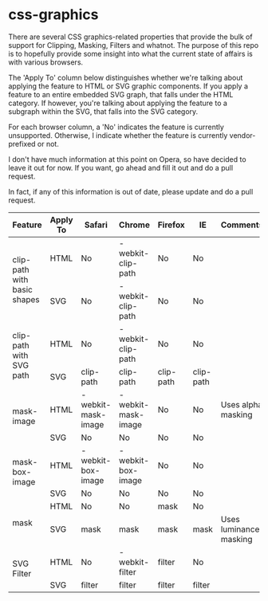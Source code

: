 css-graphics
============

There are several CSS graphics-related properties that provide the bulk of support for Clipping, Masking, Filters and whatnot.  The purpose of this repo is to hopefully provide some insight into what the current state of affairs is with various browsers. 

The 'Apply To' column below distinguishes whether we're talking about applying the feature to HTML or SVG graphic components.  If you apply a feature to an entire embedded SVG graph, that falls under the HTML category.  If however, you're talking about applying the feature to a subgraph within the SVG, that falls into the SVG category.

For each browser column, a 'No' indicates the feature is currently unsupported.  Otherwise, I indicate whether the feature is currently vendor-prefixed or not.

I don't have much information at this point on Opera, so have decided to leave it out for now.  If you want, go ahead and fill it out and do a pull request.

In fact, if any of this information is out of date, please update and do a pull request.

<table>
<thead>
<tr><th>Feature</th><th>Apply To</th><th width="140px">Safari</th><th width="150px">Chrome</th><th>Firefox</th><th>IE</th><th>Comments</th></tr>
</thead>
<tbody>

<tr><td rowspan="2">clip-path with basic shapes</td><td>HTML</td><td>No</td><td>-webkit-clip-path</td><td>No</td><td>No</td><td></td></tr>
<tr><td>SVG</td><td>No</td><td>-webkit-clip-path</td><td>No</td><td>No</td><td></td></tr>

<tr><td rowspan="2">clip-path with SVG path</td><td>HTML</td><td>No</td><td>-webkit-clip-path</td><td>No</td><td>No</td><td></td></tr>
<tr><td>SVG</td><td>clip-path</td><td>clip-path</td><td>clip-path</td><td>clip-path</td><td></td></tr>

<tr><td rowspan="2">mask-image</td><td>HTML</td><td>-webkit-mask-image</td><td>-webkit-mask-image</td><td>No</td><td>No</td><td>Uses alpha masking</td></tr>
<tr><td>SVG</td><td>No</td><td>No</td><td>No</td><td>No</td><td></td></tr>

<tr><td rowspan="2">mask-box-image</td><td>HTML</td><td>-webkit-box-image</td><td>-webkit-box-image</td><td>No</td><td>No</td><td></td></tr>
<tr><td>SVG</td><td>No</td><td>No</td><td>No</td><td>No</td><td></td></tr>

<tr><td rowspan="2">mask</td><td>HTML</td><td>No</td><td>No</td><td>mask</td><td>No</td><td></td></tr>
<tr><td>SVG</td><td>mask</td><td>mask</td><td>mask</td><td>mask</td><td>Uses luminance masking</td></tr>

<tr><td rowspan="2">SVG Filter</td><td>HTML</td><td>No</td><td>-webkit-filter</td><td>filter</td><td>No</td><td></td></tr>
<tr><td>SVG</td><td>filter</td><td>filter</td><td>filter</td><td>filter</td><td></td></tr>
</tbody>
</table>
